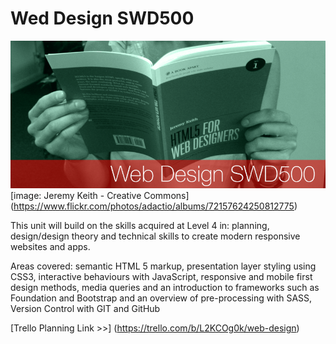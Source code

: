 # Wed Design SWD500
![readme banner](/RepoAssets/MyBanner__0000_SWD500.png)
[image: Jeremy Keith  - Creative Commons] (https://www.flickr.com/photos/adactio/albums/72157624250812775)

This unit will build on the skills acquired at Level 4 in: planning, design/design theory and technical skills to create modern responsive websites and apps.

Areas covered: semantic HTML 5 markup, presentation layer styling using CSS3, interactive behaviours with JavaScript, responsive and mobile first design methods, media queries and an introduction to frameworks such as Foundation and Bootstrap and an overview of pre-processing with SASS, Version Control with GIT and GitHub

[Trello Planning Link >>] (https://trello.com/b/L2KCOg0k/web-design)